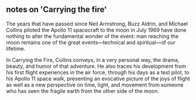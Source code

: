 ## notes on 'Carrying the fire'

The years that have passed since Neil Armstrong, Buzz Aldrin, and Michael Collins piloted the Apollo 11 spacecraft to the moon in July 1969 have done nothing to alter the fundamental wonder of the event: man reaching the moon remains one of the great events—technical and spiritual—of our lifetime.

In Carrying the Fire, Collins conveys, in a very personal way, the drama, beauty, and humor of that adventure. He also traces his development from his first flight experiences in the air force, through his days as a test pilot, to his Apollo 11 space walk, presenting an evocative picture of the joys of flight as well as a new perspective on time, light, and movement from someone who has seen the fragile earth from the other side of the moon.
